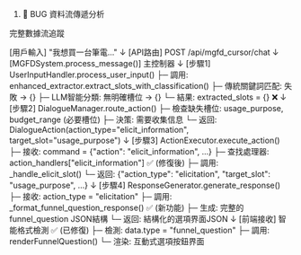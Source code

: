  
  1. 🔄 BUG 資料流傳遞分析

  完整數據流追蹤

  [用戶輸入] "我想買一台筆電..."
      ↓
  [API路由] POST /api/mgfd_cursor/chat
      ↓
  [MGFDSystem.process_message()] 主控制器
      ↓
  [步驟1] UserInputHandler.process_user_input()
      ├─ 調用: enhanced_extractor.extract_slots_with_classification()
      ├─ 傳統關鍵詞匹配: 失敗 → {}
      ├─ LLM智能分類: 無明確槽位 → {}
      └─ 結果: extracted_slots = {} ❌
      ↓
  [步驟2] DialogueManager.route_action()
      ├─ 檢查缺失槽位: usage_purpose, budget_range (必要槽位)
      ├─ 決策: 需要收集信息
      └─ 返回: DialogueAction(action_type="elicit_information", target_slot="usage_purpose")
      ↓
  [步驟3] ActionExecutor.execute_action()
      ├─ 接收: command = {"action": "elicit_information", ...}
      ├─ 查找處理器: action_handlers["elicit_information"] ✅ (修復後)
      ├─ 調用: _handle_elicit_slot()
      └─ 返回: {"action_type": "elicitation", "target_slot": "usage_purpose", ...}
      ↓
  [步驟4] ResponseGenerator.generate_response()
      ├─ 接收: action_type = "elicitation"
      ├─ 調用: _format_funnel_question_response() ✅ (新功能)
      ├─ 生成: 完整的funnel_question JSON結構
      └─ 返回: 結構化的選項界面JSON
      ↓
  [前端接收] 智能格式檢測 ✅ (已修復)
      ├─ 檢測: data.type = "funnel_question"
      ├─ 調用: renderFunnelQuestion()
      └─ 渲染: 互動式選項按鈕界面